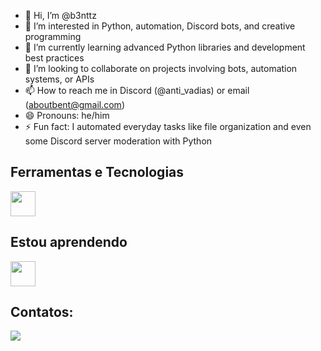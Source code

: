 - 👋 Hi, I’m @b3nttz
- 👀 I’m interested in Python, automation, Discord bots, and creative programming
- 🌱 I’m currently learning advanced Python libraries and development best practices
- 💞️ I’m looking to collaborate on projects involving bots, automation systems, or APIs
- 📫 How to reach me in Discord (@anti_vadias) or email (aboutbent@gmail.com) 
- 😄 Pronouns: he/him
- ⚡ Fun fact: I automated everyday tasks like file organization and even some Discord server moderation with Python


## Ferramentas e Tecnologias
<img loading="lazy" src="https://cdn.jsdelivr.net/gh/devicons/devicon@latest/icons/python/python-original.svg" width="40" height="40" src="cdn.jsdelivr.net/gh/devicons/devicon@latest/icons/sqlite/sqlite-original-wordmark.svg" width="40" height="40" src="https://cdn.jsdelivr.net/gh/devicons/devicon@latest/icons/postgresql/postgresql-original.svg" />

## Estou aprendendo
<img loading="lazy" src="https://cdn.jsdelivr.net/gh/devicons/devicon@latest/icons/javascript/javascript-original.svg" width="40" height="40"/>

## Contatos:
<div>
<a href="[https://instagram.com/seu-usuário-instagram-aqui](https://www.instagram.com/b3nt.ttz/)" target="_blank"><img loading="lazy" src="https://img.shields.io/badge/-Instagram-%23E4405F?style=for-the-badge&logo=instagram&logoColor=white" target="_blank"></a>
</div>
          
